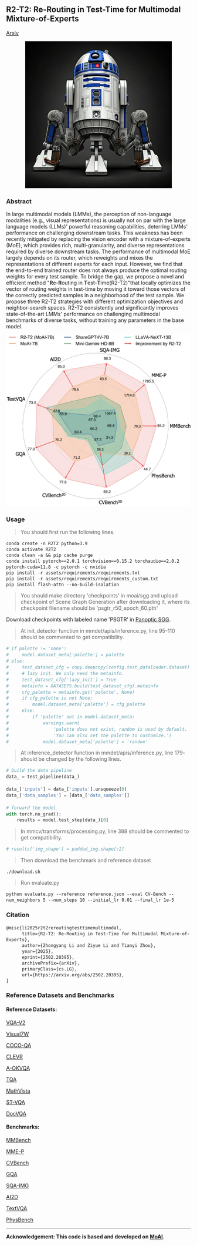 ## R2-T2: Re-Routing in Test-Time for Multimodal Mixture-of-Experts 
[Arxiv](arxiv.org/abs/2502.20395)

<div align="center">
  <img src="R2D2.jpg" alt="R2D2" width="400" />
</div>

### Abstract

In large multimodal models (LMMs), the perception of non-language modalities (e.g., visual representations) is usually not on par with the large language models (LLMs)' powerful reasoning capabilities, deterring LMMs' performance on challenging downstream tasks. 
This weakness has been recently mitigated by replacing the vision encoder with a mixture-of-experts (MoE), which provides rich, multi-granularity, and diverse representations required by diverse downstream tasks. 
The performance of multimodal MoE largely depends on its router, which reweights and mixes the representations of different experts for each input. 
However, we find that the end-to-end trained router does not always produce the optimal routing weights for every test sample. To bridge the gap, we propose a novel and efficient method  "**R**e-**R**outing in **T**est-**T**ime(R2-T2)"that locally optimizes the vector of routing weights in test-time by moving it toward those vectors of the correctly predicted samples in a neighborhood of the test sample. We propose three R2-T2 strategies with different optimization objectives and neighbor-search spaces. R2-T2 consistently and significantly improves state-of-the-art LMMs' performance on challenging multimodal benchmarks of diverse tasks, without training any parameters in the base model.

<div align="center">
  <img src="radar.png" alt="Radar Figure" width="600" />
</div>

### Usage

> You should first run the following lines.

```shell script
conda create -n R2T2 python=3.9
conda activate R2T2
conda clean -a && pip cache purge
conda install pytorch==2.0.1 torchvision==0.15.2 torchaudio==2.0.2 pytorch-cuda=11.8 -c pytorch -c nvidia
pip install -r assets/requirements/requirements.txt
pip install -r assets/requirements/requirements_custom.txt
pip install flash-attn --no-build-isolation
```


> You should make directory 'checkpoints' in moai/sgg and upload checkpoint of Scene Graph Generation after downloading it, where its checkpoint filename should be 'psgtr_r50_epoch_60.pth'

Download checkpoints with labeled name 'PSGTR' in [Panoptic SGG](https://github.com/Jingkang50/OpenPSG).


> At init_detector function in mmdet/apis/inference.py, line 95-110 should be commented to get compatibility. 

```python
# if palette != 'none':
#     model.dataset_meta['palette'] = palette
# else:
#     test_dataset_cfg = copy.deepcopy(config.test_dataloader.dataset)
#     # lazy init. We only need the metainfo.
#     test_dataset_cfg['lazy_init'] = True
#     metainfo = DATASETS.build(test_dataset_cfg).metainfo
#     cfg_palette = metainfo.get('palette', None)
#     if cfg_palette is not None:
#         model.dataset_meta['palette'] = cfg_palette
#     else:
#         if 'palette' not in model.dataset_meta:
#             warnings.warn(
#                 'palette does not exist, random is used by default. '
#                 'You can also set the palette to customize.')
#             model.dataset_meta['palette'] = 'random'
```

> At inference_detector function in mmdet/apis/inference.py, line 179- should be changed by the following lines. 

```python
# build the data pipeline
data_ = test_pipeline(data_)

data_['inputs'] = data_['inputs'].unsqueeze(0)
data_['data_samples'] = [data_['data_samples']]

# forward the model
with torch.no_grad():
    results = model.test_step(data_)[0]
```

> In mmcv/transforms/processing.py, line 388 should be commented to get compatibility. 

```python
# results['img_shape'] = padded_img.shape[:2]
```

> Then download the benchmark and reference dataset

```shell script
./download.sh
```

> Run evaluate.py

```shell script
python evaluate.py --reference reference.json --eval CV-Bench --num_neighbors 5 --num_steps 10 --initial_lr 0.01 --final_lr 1e-5
```

### Citation
```
@misc{li2025r2t2reroutingtesttimemultimodal,
      title={R2-T2: Re-Routing in Test-Time for Multimodal Mixture-of-Experts}, 
      author={Zhongyang Li and Ziyue Li and Tianyi Zhou},
      year={2025},
      eprint={2502.20395},
      archivePrefix={arXiv},
      primaryClass={cs.LG},
      url={https://arxiv.org/abs/2502.20395}, 
}
```

### Reference Datasets and Benchmarks

#### Reference Datasets:

[VQA-V2](https://visualqa.org/)

[Visual7W](https://ai.stanford.edu/~yukez/visual7w/)

[COCO-QA](https://www.cs.toronto.edu/~mren/research/imageqa/data/cocoqa/)

[CLEVR](https://cs.stanford.edu/people/jcjohns/clevr/)

[A-OKVQA](https://github.com/allenai/aokvqa)

[TQA](http://textbookqa.org)

[MathVista](https://huggingface.co/datasets/AI4Math/MathVista)

[ST-VQA](https://rrc.cvc.uab.es/?ch=11)

[DocVQA](https://www.docvqa.org/datasets)

#### Benchmarks:

[MMBench](https://github.com/open-compass/MMBench)

[MME-P](https://github.com/bradyfu/awesome-multimodal-large-language-models)

[CVBench](https://huggingface.co/datasets/nyu-visionx/CV-Bench)

[GQA](https://cs.stanford.edu/people/dorarad/gqa/about.html)

[SQA-IMG](https://scienceqa.github.io/)

[AI2D](https://paperswithcode.com/dataset/ai2d)

[TextVQA](https://textvqa.org/)

[PhysBench](https://huggingface.co/datasets/USC-GVL/PhysBench)

---

**Acknowledgement: This code is based and developed on [MoAI](https://github.com/ByungKwanLee/MoAI.git).**

